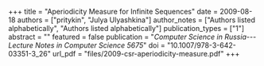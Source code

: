 +++
title = "Aperiodicity Measure for Infinite Sequences"
date = 2009-08-18
authors = ["pritykin", "Julya Ulyashkina"]
author_notes = ["Authors listed alphabetically", "Authors listed alphabetically"]
publication_types = ["1"]
abstract = ""
featured = false
publication = "*Computer Science in Russia---Lecture Notes in Computer Science 5675*"
doi = "10.1007/978-3-642-03351-3_26"
url_pdf = "files/2009-csr-aperiodicity-measure.pdf"
+++

